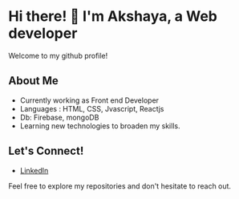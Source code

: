 # Hi there! 👋 I'm  Akshaya, a Web developer

Welcome to my github profile!

## About Me

- Currently working as Front end Developer
- Languages : HTML, CSS, Jvascript, Reactjs
- Db: Firebase, mongoDB
- Learning new technologies to broaden my skills.

## Let's Connect!
- [LinkedIn](https://www.linkedin.com/in/akshaya-s-704988223/)
 
Feel free to explore my repositories and don't hesitate to reach out.
<!--
**Akshaya754/Akshaya754** is a ✨ _special_ ✨ repository because its `README.md` (this file) appears on your GitHub profile.

Here are some ideas to get you started:

- 🔭 I’m currently working on ...
- 🌱 I’m currently learning ...
- 👯 I’m looking to collaborate on ...
- 🤔 I’m looking for help with ...
- 💬 Ask me about ...
- 📫 How to reach me: ...
- 😄 Pronouns: ...
- ⚡ Fun fact: ...
-->
